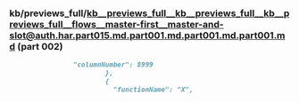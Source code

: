 ### kb/previews_full/kb__previews_full__kb__previews_full__kb__previews_full__flows__master-first__master-and-slot@auth.har.part015.md.part001.md.part001.md.part001.md (part 002)

```md
                "columnNumber": 8999
                        },
                        {
                          "functionName": "X",
                   
```

```

